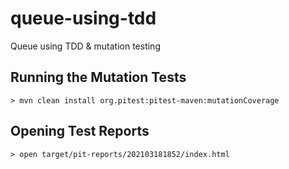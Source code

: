 # queue-using-tdd
Queue using TDD &amp; mutation testing

## Running the Mutation Tests ##

```
> mvn clean install org.pitest:pitest-maven:mutationCoverage
```

## Opening Test Reports ##

```
> open target/pit-reports/202103181852/index.html
```
